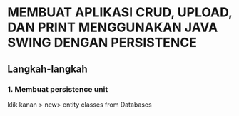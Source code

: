 # MEMBUAT APLIKASI CRUD, UPLOAD, DAN PRINT MENGGUNAKAN JAVA SWING DENGAN PERSISTENCE

## Langkah-langkah

### 1. Membuat persistence unit
klik kanan > new> entity classes from Databases


